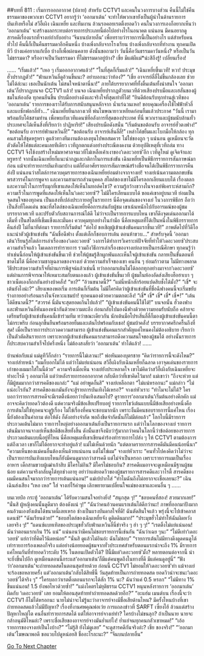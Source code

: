 ##บทที่ 811 : เริ่มการออกอากาศ (ปลาย)
สำหรับ CCTV1 และคนในวงการบางส่วน คืนนี้ไม่ใช่คืนธรรมดาของพวกเขา CCTV1 อยากรู้ว่า ‘ออกมาเต้น’ จะทำให้พวกเขายังเป็นผู้นำในด้านรายการบันเทิงหรือไม่ สวีอี้เผิง เฉินเหยี่ย และทีมงาน ล้วนรอคอยเรตติ้งยอดวิว คนในวงการเองก็อยากเห็นว่า ‘ออกมาเต้น’ จะสร้างผลกระทบต่อรายการประเภทนี้ต่อไปอย่างไรในอนาคต แน่นอน มีคนอยากดูสารคดีเรื่องแรกที่จางเย่กำกับอย่าง ‘จีนบนปลายลิ้น’ เพื่อทราบว่ารายการนี้เป็นอย่างไร
แต่สำหรับคนทั่วไป คืนนี้ก็เป็นคืนธรรมดาอีกคืนหนึ่ง
บ้างเพิ่งกลับจากโรงเรียน บ้างเพิ่งกลับจากที่ทำงาน ทุกคนเปิดทีวี บ้างแค่อยากแก้เบื่อ บ้างก็เพื่อผ่อนคลาย
ดังนั้นขอถามว่า
วันนี้คือวันธรรมดาวันหนึ่ง?
หรือเป็นวันไม่ธรรมดา?
หรืออาจเป็นวันธรรมดา ที่ไม่ธรรมดาอยู่บ้าง?
เชี่ย มีแต่ผีแม่*น่ะสิถึงรู้! เปลี่ยนเรื่อง!


……
“เริ่มแล้ว!”
“เหอ ๆ เริ่มออกอากาศแล้ว!”
“ในที่สุดก็เริ่มแล้ว!”
“เฉินเหยี่ยขึ้นเวที! หวา! ประมุขฮั่วปรากฏตัว!”
“ฟ่านเหวินลี่ดูอ้วนขึ้นนะ? อย่าบอกนะว่าท้อง?”
“เชี่ย อาจารย์ลี่ลี่ไม่ขึ้นกล้องเลย ช่วยไม่ได้ล่ะนะ เธอเป็นนักเต้น ไม่สนใจหน้าตานี่นา!”
ภายใต้บรรยากาศที่ทั้งตื่นเต้นทั้งน่าสนใจ ‘ออกมาเต้น’ก็ปรากฏบนจอ CCTV1 แล้ว!
บนจอ เฉินเหยี่ยปรากฏตัวบนเวทีด้วยเสียงปรบมือและเฮลั่นของผู้ชมในห้องอัด ทุกคนยืนขึ้น ปรบมืออย่างดังและจริงใจที่สุดเท่าที่ได้!
“ยินดีต้อนรับทุกท่านสู่เวทีของ ‘ออกมาเต้น’ รายการของเราได้รับการสนับสนุนหลักจาก น้ำแร่ฉวนเหอ! ขอบคุณเครื่องใช้ไฟฟ้าหัวลี่และผงซักฟอกลี่ทัว…” เฉินเหยี่ยยืนกลางเวที พ่นโฆษณายาวเหยียดก่อนยิ้มแล้วประกาศ “วันนี้ เรามาพร้อมกับโค้ชสามท่าน เพื่อพบกับเวทีแดนซ์ที่อลังการที่สุดของประเทศ ที่นี่ พวกเราและผู้ชมนับล้านทั่วประเทศจะได้เห็นสิ่งที่เรียกว่า ปาฏิหาริย์!”
เสียงปรบมือดังสนั่น
“เริ่มต้นขอต้อนรับ อาจารย์ฮั่วตงฟาง!”
“ขอต้อนรับ อาจารย์ฟ่านเหวินลี่!”
“ขอต้อนรับ อาจารย์เสิ่นลี่ลี่!”
เหล่าโค้ชยิ้มและโบกมือให้กล้อง
ทุกคนสวมใส่ชุดหรูหรา ดูแล้วทางทีมงานต้องลงทุนไปพอสมควร ไม่ใช่ของถูก ๆ แน่นอน ดูเหมือนจะวัดตัวตัดให้โค้ชแต่ละคนเลยทีเดียว
เวทีถูกตกแต่งอย่างประณีตงดงาม ด้วยอุบัติเหตุที่เวทีถล่ม ทาง CCTV1 จึงใช้งบสร้างใหม่มหาศาลจนเวทีไม่เหลือเค้าเงาของ‘เดอะวอยซ์’อีก เวทีดูใหม่ ดูเจิดจ้าและหรูหรา!
จากนั้นเฉินเหยี่ยก็แนะนำกฏและกติกาในการแข่งขัน
เฉินเหยี่ยเป็นพิธีกรรายการสัมภาษณ์มาก่อน แม้จะทำรายการบันเทิงมาบ้าง แต่ก็ยังอาศัยรายการสัมภาษณ์สร้างชื่อจนได้เป็นพิธีกรรายการคืนส่งปี แน่นอนว่าสไตล์การควบคุมรายการของเฉินเหยี่ยย่อมต่างจากจางเย่!
จางเย่เน้นความตลกขบขัน พรสวรรค์ในการพูดจา และความสามารถส่วนบุคคล สไตล์ของเขาไม่มีใครลอกเลียนแบบได้ เรื่องตลกและความไวในการรับมุกที่เขาแสดงให้เห็นในทอล์คโชว์? ความรู้กว้างขวางในจางเย่พิเคราะห์สามก๊ก? ความเร็วในการพูดที่แสดงให้เห็นใน‘เดอะวอยซ์’? ไม่มีใครเลียนแบบได้ ขอแค่เขาอยู่บนเวที ย่อมเป็นจุดสนใจของทุกคน เป็นแสงที่เปล่งประกายอยู่ในรายการ นี่คือจุดเด่นของจางเย่ ในวงการพิธีกร ถือว่าเป็นสิ่งที่โดดเด่น
ขณะที่สไตล์ของเฉินเหยี่ยคือการเล่นกับผู้ชม เขาเน้นหนักไปกับอารมณ์ของผู้ชม บรรยากาศเวที และปรับตัวกับสถานการณ์ได้ดี ไม่ว่าจะเป็นรายการแบบไหน เขาก็ดึงจุดเด่นออกมาได้เต็มที่ เป็นสไตล์ที่เข็มแข็งและมั่นคง ควบคุมทุกอย่างในกำมือ นี่คือเหตุผลที่ได้เป็นหนึ่งในพิธีกรรายการคืนส่งปี
ไม่กี่นาทีต่อมา
รายการก็เริ่มต้น!
“ต่อไป ขอเชิญผู้เข้าแข่งขันคนแรกขึ้นเวที!”
ภาพตัดไปที่วิดีโอแนะนำตัวผู้เข้าแข่งขัน
“ฉันชื่อฉีฟาง ตั้งแต่เล็กก็ชอบการเต้น ตอนห้าขวบ…”
สำหรับจุดนี้ ‘ออกมาเต้น’เรียนรู้สไตล์การเล่าเรื่องของ‘เดอะวอยซ์’ วงการได้ทำการวิเคราะห์ปัจจัยที่ทำให้‘เดอะวอยซ์’ประสบความสำเร็จแล้ว โมเดลการทำรายการ รวมถึงวิธีการเล่าเรื่องของจางเย่กลายเป็นกรณีศึกษา ทุกคนรู้ว่าทำเช่นนี้ก่อนให้ผู้เข้าแข่งขันขึ้นเวที ช่วยให้ผู้ชมรู้สึกผูกพันและเห็นใจผู้เข้าแข่งขัน กลายเป็นขั้นตอนที่ขาดไม่ได้ นี่คือความชาญฉลาดของจางเย่ ด้วยความสำเร็จของเขา คนอื่น ๆ ย่อมก้าวตาม ไม่มีทางพลาดวิธีประสบความสำเร็จที่ผ่านการพิสูจน์แล้วเช่นนี้ ทว่าออกมาเต้นไม่ได้ลอกทุกอย่างมาจาก‘เดอะวอยซ์’ แต่ผ่านการพิจารณาให้เหมาะสมกับตนเองแล้ว
ผู้เข้าแข่งขันขึ้นเวที
ผู้ชมในห้องอัดส่งเสียงฮือฮาเบา ๆ
ชาวเน็ตเองก็ถกกันอย่างบ้าคลั่ง!
“หา?”
“อ้วนขนาดนี้?”
“แม่นี่หนักสักร้อยแปดสิบชั่งได้มั่ง?”
“เชี่* จะเต้นยังไงน่ะ?”
เสียงเพลงพอเริ่ม การเต้นก็เริ่มต้น
ไม่มีใครคิดว่าผู้เข้าแข่งขันที่ชื่อฉีฟางคนนี้จะเริ่มขยับร่างกายอย่างร้อนแรงในจังหวะแซมบ้า!
ทุกคนมองด้วยความตกตะลึง!
“เชี่* เชี่* เชี่* เชี่* เชี่*!”
“เต้นได้ดีขนาดนี้?”
“สวรรค์ นี่มันจะสุดยอดเกินไปแล้ว!”
“ผู้เข้าแข่งขันคนนี้ใช้ได้!”
บนจอนั้น ฮั่วตงฟางและฟ่านเหวินลี่หันมองหน้ากันด้วยความตะลึง ก่อนกลับไปมองฉีฟางด้วยความยอมรับนับถือ คล้ายจะเตรียมรับผู้เข้าแข่งขันคนนี้เข้าร่วมทีม ทว่าขณะเดียวกัน นักเต้นมือโปรเสิ่นลี่ลี่ก็มองผู้เข้าแข่งขันคนนี้ตาไม่กระพริบ ก่อนลุกขึ้นยืนพร้อมรอยยิ้มและเต้นไปพร้อมกับเธอ!
ผู้ชมบ้าคลั่ง!
บรรยากาศครึกครื้นถึงที่สุด!
เมื่อเป็นรายการประกวดความสามารถ ผู้เข้าแข่งขันคนแรกสำคัญแค่ไหนคงไม่ต้องอธิบาย เรียกว่าเป็นตัวตัดสินรายการ เพราะหากผู้เข้าแข่งขันคนแรกสามารถดึงความสนใจของผู้ชมได้ อย่างนั้นรายการก็ประสบความสำเร็จไปครึ่งหนึ่ง ไม่ต้องสงสัยว่า ‘ออกมาเต้น’ ทำได้แล้ว!
……


บ้านพ่อกับแม่
แม่ดูทีวีก็กล่าว “รายการนี้ไม่เลวนะ!”
พ่อหันมองบุตรชาย “คิดว่ารายการนี้จะดังไหม?”
จางเย่ส่ายหน้า “ผมก็บอกไม่ได้ แต่ว่าไม่แย่แน่นอน สวีอี้เผิงกับเฉินเหยี่ยก็ฉลาด เอาจุดเด่นของรายการเก่าของผมมาใส่ในนี้ด้วย” ความจริงเมื่อเห็น จางเย่ยังประหลาดใจ เขาไม่คิดว่าสวีอี้เผิงกับเฉินเหยี่ยจะทำอะไรดี ๆ ออกมาได้ แต่ว่าหลังรายการออกอากาศ กลับดีกว่าที่เขาคิดไว้มาก!
แม่เขาว่า “ถึงจะห่วย แต่ก็มีผู้ชมมากกว่าสารคดีของแกล่ะ”
“แม่ อย่าพูดงั้นสิ” จางเย่เหลือกตา “ไม่แน่หรอกนะ”
แม่กล่าว “ไม่แน่อะไรกัน? สารคดีของแกมันยังจะสู้รายการบันเทิงได้เหรอ?”
จางเย่หัวเราะ “ทำไมจะไม่ได้? ใครบอกว่ารายการสารคดีจะมีเรตติ้งน้อยกว่าบันเทิงเสมอไป? ดูรายการ‘ออกมาเต้น’เริ่มต้นอย่างคึกคัก แม่อาจจะคิดว่ายอดวิวต้องดี แต่ความจริงมีข้อเสียเปรียบอยู่ รายการโชว์เต้นแบบนี้มีข้อเสียอย่างหนึ่งคือ การเต้นไม่ใช่ทุกคนจะดูรู้เรื่อง ไม่ใช่เรื่องที่คนจะชอบมากนัก เพราะงั้นมีคนชอบรายการนี้แค่ไหน เรื่องนี้ยังต้องเป็นคำถาม ต่อให้ดัง ก็ดังอย่างจำกัด พอถึงขีดจำกัดนั้นก็ไม่มีต่อแล้ว”
โลกใบนี้มีรายการประกวดเต้นไม่มาก รายการใหญ่อย่างออกมาเต้นยิ่งเป็นรายการแรก แต่ว่าในโลกของจางเย่ รายการเต้นมีมากจนจางเย่เห็นข้อดีข้อเสียทั้งสิ้น ดังนั้นเขาจึงนับว่ารู้มากกว่าคนในโลกนี้ว่าข้อด้อยของรายการประกวดเต้นแบบนี้อยู่ที่ไหน นี่คือเหตุผลที่เขาเขียนคำร้องทำรายการไปส่ง ๆ ให้ CCTV1 ตามต้องการ แต่ถึงเวลา เขาก็ไม่ได้อยากจะทำอยู่แล้ว!
แม่ไม่เห็นด้วยนัก “แต่ตลาดรายการสารคดีมันมีคนน้อยนี่นา”
“ความเห็นของแม่คนอื่นต้องเห็นด้วยแน่นอน แต่ไม่ใช่ผม” จางเย่หัวเราะ “คนทั่วไปคงคิดว่าไม่ว่าจะเป็นรายการบันเทิงแบบไหนก็ยังมีคนดูมากกว่าสารคดี แต่ไม่จำเป็นหรอก เพราะรายการผมเป็นเรื่องอาหาร เด็กสามขวบผู้เฒ่าเก้าสิบ มีใครไม่กิน? มีใครไม่ชอบกิน? สารคดีผมอาจจะดูเหมือนมีฐานผู้ชมน้อย แต่ความจริงกลับดูได้ทุกช่วงอายุ อย่าว่าแต่ยอดวิวของผู้ชมรายการสารคดีและวาไรตี้ สารคดีของผมมีคนสนใจมากกว่ารายการเต้นแน่นอน!”
แม่เบ้ปากใส่ “ทำไมฉันถึงไม่อยากจะเชื่อเลยนะ?”
เฉินเฉินส่งเสียง “เหอ เหอ” ใส่
จางเย่ไร้คำพูด เลิกพยายามเปลี่ยนใจแม่ของเขาและคนอื่น ๆ
……


บนเวยป๋อ
กระทู้ ‘ออกมาเต้น’ ได้รับความสนใจอย่างยิ่ง!
“สนุกสุด ๆ!”
“ชอบคนที่สอง! สวยมากเลย!”
“นั่นสิ ผู้หญิงคนนั้นดูดีมาก ต้องดังแน่ ๆ!”
“ฉันว่าคนอ้วนคนแรกเต้นได้ดีกว่านะ! ภาพที่ออกมาปังมาก คนอ้วนเองยังเต้นได้ขนาดนี้เลยเหรอ ช่างเป็นแรงบันดาลใจที่ดี! ฉันตัดสินใจแล้ว พรุ่งนี้จะไปเข้าคลาสแดนซ์!”
“ฉันเรียนด้วย!”
“ชอบสไตล์ของเฉินเหยี่ยจัง ดูติดดินมาก!”
“ประมุขฮั่วไม่ทำให้ฉันผิดหวังเลยจริง ๆ!”
“แดนซ์แบทเทิลของประมุขฮั่วกับฟ่านเหวินลี่นี่ขำจริง ๆ ฮ่า ๆ ๆ!”
“เรตติ้งไม่แย่แน่นอน! ฉันว่าตอนแรกเกิน 1% แน่”
แน่นอนว่ามีคนไม่ชอบรายการนี้เช่นกัน
“ฉันว่าเฉย ๆนะ”
“ไม่ดีเท่า‘เดอะวอยซ์’ แย่กว่าที่คิดไว้นิดหน่อย”
“นั่นสิ ดูแล้วไม่อินอ่ะ ฉันไม่ชอบ”
“รายการเต้นไม่มีทางดึงดูดคนดูได้เท่ารายการร้องเพลงก็จริง แต่อย่างน้อยยอดผู้ชมจากทั่วประเทศสำหรับตอนแรกน่าจะถึง 1% มีรายการแค่ไหนกันที่ทำยอดวิวระดับ 1% ในตอนเปิดตัวได้? ปีนี้มีแต่‘เดอะวอยซ์’มั้ง? หลายตอนต่อจากนี้ น่าจะยิ่งขึ้นไปอีก ดูเหมือนตอนนี้กระแส‘ออกมาเต้น’ก็มีแต่คนพูดถึงในทางที่ดี มีแต่คนดูอยู่นี่”
“ฟังว่า‘ออกมาเต้น’จะถ่ายทอดสดในตอนสุดท้ายด้วย ก่อนนี้ CCTV1 ไม่ยอมให้‘เดอะวอยซ์’ทำ แม้จางเย่จะร้องขอหลายครั้ง แต่‘ออกมาเต้น’กลับได้สิทธิ์นี้ วันสุดท้ายเป็นการถ่ายทอดสด ยอดวิวน่าจะชนะ‘เดอะวอยซ์’ได้จริง ๆ”
“ใครบอกว่าเรตติ้งตอนแรกจะได้สัก 1% นะ? ฉันว่าแค่ 0.5 หรอก”
“ไม่มีทาง 1% ขึ้นแน่นอน! 1.5 ยังพอไหวด้วยซ้ำ!”
“แม่งโคตรไม่ยุติธรรม CCTV1 หนุนหลังรายการ ‘ออกมาเต้น’ ผิดกับ ‘เดอะวอยซ์’ เลย ยอมให้ตอนสุดท้ายทำถ่ายทอดสดด้วยอีก?”
“อะแฮ่ม เมนต์บน เรื่องนี้จะว่า CCTV1 ก็ไม่ได้หรอกนะ นายไม่น่าจะไม่รู้นะว่าอาจารย์จางมีชื่อเสียด้านไหน? มีครั้งไหนบ้างที่เขาถ่ายทอดสดแล้วไม่มีปัญหา? เรื่องที่งานศพคุณพ่อเว่ย การแถลงข่าวที่ SARFT เซี่ยงไฮ้ ล้วนแต่สร้างปัญหาใหญ่โต คนอื่นทำรายการสดได้ แต่ให้อาจารย์จางเย่ทำ? ใครบ้างไม่ขนลุก? ถ้าเป็นนาย นายจะกล้าอนุมัติไหมล่ะ? เพราะชื่อเสียของอาจารย์จางมันย่ำแย่ไง! ย่ำแย่จนทุกคนกลัวเขาหมด!”
“เอ้อ รายการของจางเย่เป็นไงบ้าง?”
“ไม่รู้สิ ยังไม่ดูเลย”
“จะดูสารคดีกันจริงอ่ะ? เชี่ย ของจริง!”
“‘ออกมาเต้น’โฆษณาพอดี ขอแวบไปดูหน่อยสิ ชื่ออะไรละนะ?”
“จีนบนปลายลิ้น”


[Go To Next Chapter]( ./9.md)